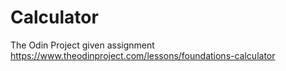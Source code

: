 # Calculator

The Odin Project given assignment
https://www.theodinproject.com/lessons/foundations-calculator

